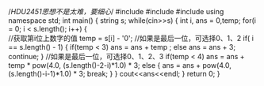 /*HDU2451思想不是太难，要细心*/
#include <iostream>
#include <string>
#include <cmath>
using namespace std;
int main()
{
	string s;
	while(cin>>s)
	{
		int i, ans = 0,temp;
		for(i = 0; i < s.length(); i++)
		{	
			//获取第i位上数字的值
			temp = s[i] - '0';
			//如果是最后一位，可选择0、1、2
			if( i == s.length() - 1)
			{
				if(temp < 3)
					ans = ans + temp ;
				else ans = ans + 3;
				continue;
			}
			//如果是最后一位，可选择0、1、2、3
			if(temp < 4)
				ans = ans + temp * pow(4.0, (s.length()-2-i)*1.0) * 3;
			else
			{
				ans = ans + pow(4.0, (s.length()-i-1)*1.0) * 3;
				break;
			}
		}
		cout<<ans<<endl;
	}
	return 0;
}
